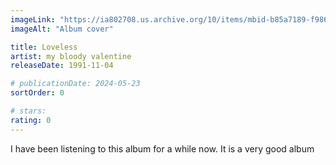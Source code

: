 ```yaml
---
imageLink: "https://ia802708.us.archive.org/10/items/mbid-b85a7189-f986-45f2-98d9-67e831e988c3/mbid-b85a7189-f986-45f2-98d9-67e831e988c3-36140396673_thumb250.jpg"
imageAlt: "Album cover"

title: Loveless
artist: my bloody valentine
releaseDate: 1991-11-04

# publicationDate: 2024-05-23
sortOrder: 0

# stars:
rating: 0
---
```


I have been listening to this album for a while now. It is a very good album